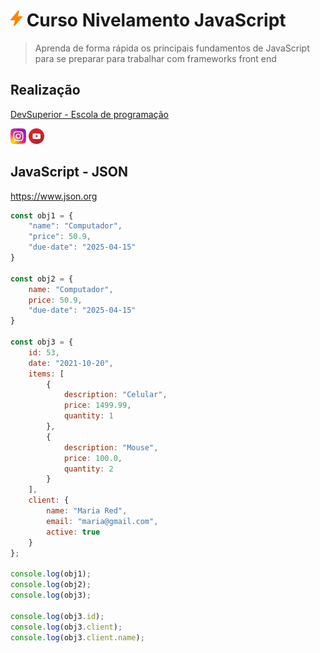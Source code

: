 # ![DevSuperior logo](https://raw.githubusercontent.com/devsuperior/bds-assets/main/ds/devsuperior-logo-small.png) Curso Nivelamento JavaScript
>  Aprenda de forma rápida os principais fundamentos de JavaScript para se preparar para trabalhar com frameworks front end

## Realização
[DevSuperior - Escola de programação](https://devsuperior.com.br)

[![DevSuperior no Instagram](https://raw.githubusercontent.com/devsuperior/bds-assets/main/ds/ig-icon.png)](https://instagram.com/devsuperior.ig)
[![DevSuperior no Youtube](https://raw.githubusercontent.com/devsuperior/bds-assets/main/ds/yt-icon.png)](https://youtube.com/devsuperior)

## JavaScript - JSON

https://www.json.org

```javascript
const obj1 = {
    "name": "Computador",
    "price": 50.9,
    "due-date": "2025-04-15"
}

const obj2 = {
    name: "Computador",
    price: 50.9,
    "due-date": "2025-04-15"
}

const obj3 = {
    id: 53,
    date: "2021-10-20",
    items: [
        {
            description: "Celular",
            price: 1499.99,
            quantity: 1
        },
        {
            description: "Mouse",
            price: 100.0,
            quantity: 2
        }
    ],
    client: {
        name: "Maria Red",
        email: "maria@gmail.com",
        active: true
    }
};

console.log(obj1);
console.log(obj2);
console.log(obj3);

console.log(obj3.id);
console.log(obj3.client);
console.log(obj3.client.name);
```